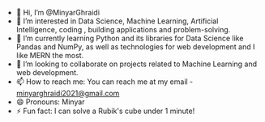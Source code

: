 - 👋 Hi, I’m @MinyarGhraidi
- 👀 I’m interested in Data Science, Machine Learning, Artificial Intelligence, coding , building applications and problem-solving.
- 🌱 I’m currently learning Python and its libraries for Data Science like Pandas and NumPy, as well as technologies for web development and I like MERN the most.
- 💞️ I’m looking to collaborate on projects related to Machine Learning and web development.
- 📫 How to reach me: You can reach me at my email - minyarghraidi2021@gmail.com
- 😄 Pronouns: Minyar 
- ⚡ Fun fact: I can solve a Rubik's cube under 1 minute!


<!---
MinyarGhraidi/MinyarGhraidi is a ✨ special ✨ repository because its `README.md` (this file) appears on your GitHub profile.
You can click the Preview link to take a look at your changes.
--->
